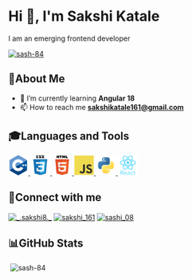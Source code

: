 <h1>Hi 👋, I'm Sakshi Katale</h1>
<p>I am an emerging frontend developer</p>

<p> <a href="https://github.com/ryo-ma/github-profile-trophy"><img src="https://github-profile-trophy.vercel.app/?username=sash-84" alt="sash-84" /></a> </p>

## 🚀About Me
- 🌱 I’m currently learning **Angular 18**
- 📫 How to reach me **sakshikatale161@gmail.com**

## 🎓Languages and Tools
<p align="left"> <a href="https://www.w3schools.com/cpp/" target="_blank" rel="noreferrer"> <img src="https://raw.githubusercontent.com/devicons/devicon/master/icons/cplusplus/cplusplus-original.svg" alt="cplusplus" width="40" height="40"/> </a> <a href="https://www.w3schools.com/css/" target="_blank" rel="noreferrer"> <img src="https://raw.githubusercontent.com/devicons/devicon/master/icons/css3/css3-original-wordmark.svg" alt="css3" width="40" height="40"/> </a> <a href="https://www.erlang.org/" target="_blank" rel="noreferrer"> <a href="https://www.w3.org/html/" target="_blank" rel="noreferrer"> <img src="https://raw.githubusercontent.com/devicons/devicon/master/icons/html5/html5-original-wordmark.svg" alt="html5" width="40" height="40"/> </a> <a href="https://developer.mozilla.org/en-US/docs/Web/JavaScript" target="_blank" rel="noreferrer"> <img src="https://raw.githubusercontent.com/devicons/devicon/master/icons/javascript/javascript-original.svg" alt="javascript" width="40" height="40"/> </a> <a href="https://www.python.org" target="_blank" rel="noreferrer"> <img src="https://raw.githubusercontent.com/devicons/devicon/master/icons/python/python-original.svg" alt="python" width="40" height="40"/> </a> <a href="https://reactjs.org/" target="_blank" rel="noreferrer"> <img src="https://raw.githubusercontent.com/devicons/devicon/master/icons/react/react-original-wordmark.svg" alt="react" width="40" height="40"/> </a> </p>

## 🔗Connect with me
<p align="left">
<a href="https://instagram.com/_.sakshi8._" target="blank"><img align="center" src="https://raw.githubusercontent.com/rahuldkjain/github-profile-readme-generator/master/src/images/icons/Social/instagram.svg" alt="_.sakshi8._" height="30" width="40" /></a>
<a href="https://www.codechef.com/users/sakshi_161" target="blank"><img align="center" src="https://cdn.jsdelivr.net/npm/simple-icons@3.1.0/icons/codechef.svg" alt="sakshi_161" height="30" width="40" /></a>
<a href="https://www.leetcode.com/sashi_08" target="blank"><img align="center" src="https://raw.githubusercontent.com/rahuldkjain/github-profile-readme-generator/master/src/images/icons/Social/leet-code.svg" alt="sashi_08" height="30" width="40" /></a>
</p>

## 📊GitHub Stats
<p>&nbsp;<img align="center" src="https://github-readme-stats.vercel.app/api?username=sash-84&show_icons=true&locale=en" alt="sash-84" /></p>
